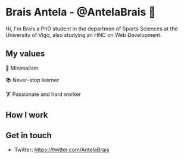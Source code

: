 # Brais Antela - @AntelaBrais 👋

Hi, I'm Brais a PhD student in the departmen of Sports Sciences at the University of Vigo, also studying an HNC on Web Development.

## My values

🗻 Minimalism

📚 Never-stop learner

🏋️ Passionate and hard worker


## How I work

## Get in touch

- Twitter: https://twitter.com/AntelaBrais
